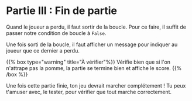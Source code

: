 # Partie III : Fin de partie

Quand le joueur a perdu, il faut sortir de la boucle. Pour ce faire, il suffit de passer notre condition de boucle à `False`.

Une fois sorti de la boucle, il faut afficher un message pour indiquer au joueur que ce dernier a perdu.

{{% box type="warning" title="À vérifier"%}}
Vérifie bien que si l'on n'attrape pas la pomme, la partie se termine bien et affiche le score.
{{% /box %}}

Une fois cette partie finie, ton jeu devrait marcher complétement ! Tu peux t'amuser avec, le tester, pour vérifier que tout marche correctement.